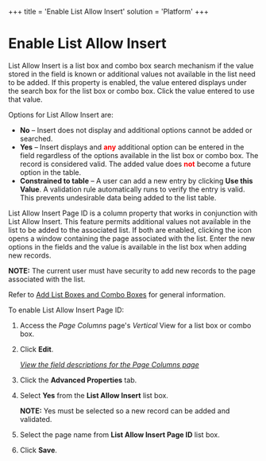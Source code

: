 +++
title = 'Enable List Allow Insert'
solution = 'Platform'
+++

# Enable List Allow Insert

List Allow Insert is a list box and combo box search mechanism if the
value stored in the field is known or additional values not available in
the list need to be added. If this property is enabled, the value
entered displays under the search box for the list box or combo box.
Click the value entered to use that value.

Options for List Allow Insert are:

  - **No** – Insert does not display and additional options cannot be
    added or searched.
  - **Yes** – Insert displays and
    **<span class="underline"><span style="color: #ff0000;">any</span></span>**
    additional option can be entered in the field regardless of the
    options available in the list box or combo box. The record is
    considered valid. The added value does
    **<span class="underline"><span style="color: #ff0000;">not</span></span>**
    become a future option in the table.
  - **Constrained to table** – A user can add a new entry by clicking
    **Use this Value**. A validation rule automatically runs to verify
    the entry is valid. This prevents undesirable data being added to
    the list table.

List Allow Insert Page ID is a column property that works in conjunction
with List Allow Insert. This feature permits additional values not
available in the list to be added to the associated list. If both are
enabled, clicking the icon opens a window containing the page associated
with the list. Enter the new options in the fields and the value is
available in the list box when adding new records.

**NOTE:** The current user must have security to add new records to the
page associated with the list.

Refer to [Add List Boxes and Combo
Boxes](Add_List_Boxes_and_Combo_Boxes) for general information.

To enable List Allow Insert Page ID:

1.  <span id="Column Properties Navigation" class="popUpLink">Access the
    *Page Columns* page's</span> *Vertical* View for a list box or combo
    box.

2.  Click **Edit**.
    
    *[View the field descriptions for the Page Columns
    page](../Sys_Admin/Page_Desc/Page_Columns_H)*

3.  Click the **Advanced Properties** tab.

4.  Select **Yes** from the **List Allow Insert** list box.
    
    **NOTE:** Yes must be selected so a new record can be added and
    validated.

5.  Select the page name from **List Allow Insert Page ID** list box.

6.  Click **Save**.
